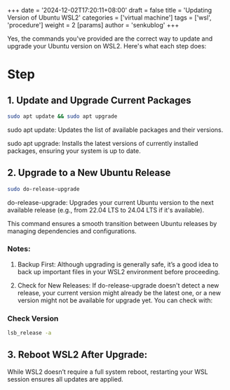 +++
date = '2024-12-02T17:20:11+08:00'
draft = false
title = 'Updating Version of Ubuntu WSL2'
categories = ['virtual machine']
tags = ['wsl', 'procedure']
weight = 2
[params]
  author = 'senkublog'
+++

Yes, the commands you've provided are the correct way to update and upgrade your Ubuntu version on WSL2. Here's what each step does:
# Step

## 1. Update and Upgrade Current Packages

```bash
sudo apt update && sudo apt upgrade
```

sudo apt update: Updates the list of available packages and their versions.

sudo apt upgrade: Installs the latest versions of currently installed packages, ensuring your system is up to date.


## 2. Upgrade to a New Ubuntu Release

```bash
sudo do-release-upgrade
```

do-release-upgrade: Upgrades your current Ubuntu version to the next available release (e.g., from 22.04 LTS to 24.04 LTS if it's available).

This command ensures a smooth transition between Ubuntu releases by managing dependencies and configurations.


### Notes:

1. Backup First: Although upgrading is generally safe, it’s a good idea to back up important files in your WSL2 environment before proceeding.


2. Check for New Releases: If do-release-upgrade doesn't detect a new release, your current version might already be the latest one, or a new version might not be available for upgrade yet. You can check with:
### Check Version
```bash
lsb_release -a
```


## 3. Reboot WSL2 After Upgrade: 
While WSL2 doesn’t require a full system reboot, restarting your WSL session ensures all updates are applied.
